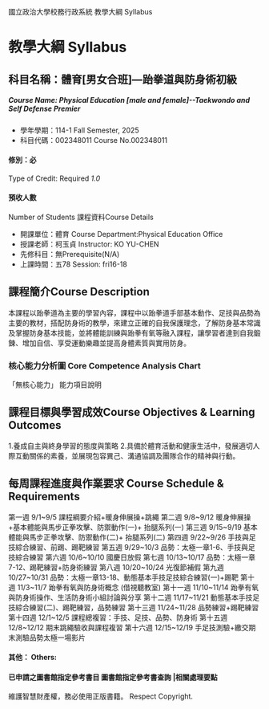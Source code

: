 國立政治大學校務行政系統 教學大綱 Syllabus
# 教學大綱 Syllabus
##  科目名稱：體育[男女合班]—跆拳道與防身術初級 
#####  Course Name: Physical Education [male and female]--Taekwondo and Self Defense Premier
  * 學年學期：114-1 Fall Semester, 2025 
  * 科目代碼：002348011 Course No.002348011
#### 修別：必
Type of Credit: Required 
_1.0_
#### 預收人數
Number of Students
課程資料Course Details
  * 開課單位：體育 Course Department:Physical Education Office 
  * 授課老師：柯玉貞 Instructor: KO YU-CHEN 
  * 先修科目：無Prerequisite(N/A)
  * 上課時間：五78 Session: fri16-18
##  課程簡介Course Description
本課程以跆拳道為主要的學習內容，課程中以跆拳道手部基本動作、足技與品勢為主要的教材，搭配防身術的教學，來建立正確的自我保護理念，了解防身基本常識及掌握防身基本技能，並將體能訓練與跆拳有氧等融入課程，讓學習者達到自我鍛鍊、增加自信、享受運動樂趣並提高身體素質與實用防身。
###  核心能力分析圖 Core Competence Analysis Chart
「無核心能力」 
能力項目說明
##  課程目標與學習成效Course Objectives & Learning Outcomes 
1.養成自主與終身學習的態度與策略
2.具備於體育活動和健康生活中，發展適切人際互動關係的素養，並展現包容異己、溝通協調及團隊合作的精神與行動。
##  每周課程進度與作業要求 Course Schedule & Requirements
第一週 9/1~9/5 課程綱要介紹+暖身伸展操+跳繩
第二週 9/8~9/12 暖身伸展操+基本體能與馬步正拳攻擊、防禦動作(一)+ 抬腿系列(一)
第三週 9/15~9/19 基本體能與馬步正拳攻擊、防禦動作(二)+ 抬腿系列(二)
第四週 9/22~9/26 手技與足技綜合練習、前踢、踢靶練習
第五週 9/29~10/3 品勢：太極一章1-6、手技與足技綜合練習
第六週 10/6~10/10 國慶日放假
第七週 10/13~10/17 品勢：太極一章7-12、踢靶練習+防身術練習
第八週 10/20~10/24 光復節補假
第九週 10/27~10/31 品勢：太極一章13-18、動態基本手技足技綜合練習(一)+踢靶
第十週 11/3~11/7 跆拳有氧與防身術概念 (借視聽教室)
第十一週 11/10~11/14 跆拳有氧與防身術操作、生活防身術小組討論與分享
第十二週 11/17~11/21 動態基本手技足技綜合練習(二)、踢靶練習，品勢練習
第十三週 11/24~11/28 品勢練習+踢靶練習
第十四週 12/1~12/5 課程總複習：手技、足技、品勢、防身術
第十五週 12/8~12/12 期末跳繩驗收與課程複習
第十六週 12/15~12/19 手足技測驗+繳交期末測驗品勢太極一場影片
####  其他： Others:
####  已申請之圖書館指定參考書目  圖書館指定參考書查詢 |相關處理要點
維護智慧財產權，務必使用正版書籍。 Respect Copyright.
